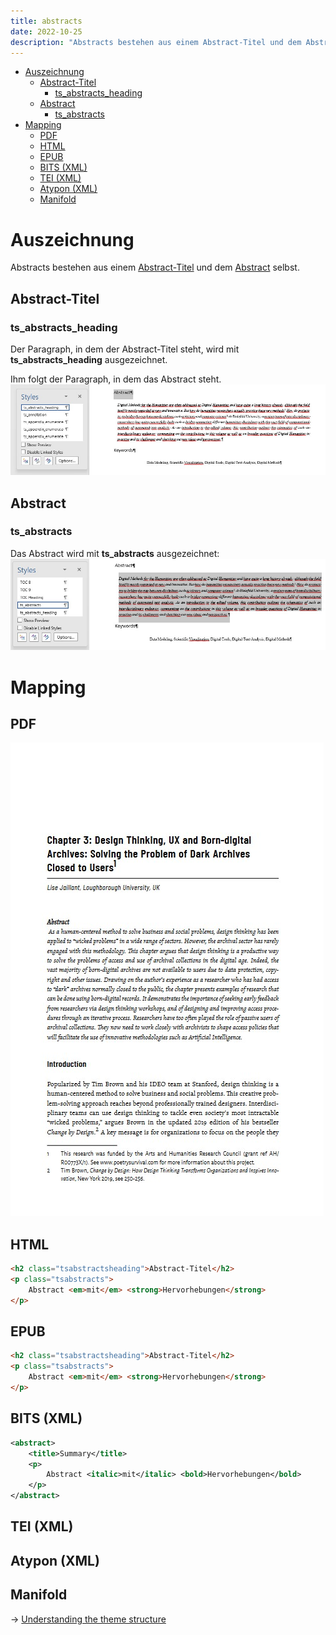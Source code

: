 ```yaml
---
title: abstracts
date: 2022-10-25
description: "Abstracts bestehen aus einem Abstract-Titel und dem Abstract selbst."
---
```

- [Auszeichnung](#auszeichnung)
  - [Abstract-Titel](#abstract-titel)
    - [ts\_abstracts\_heading](#ts_abstracts_heading)
  - [Abstract](#abstract)
    - [ts\_abstracts](#ts_abstracts)
- [Mapping](#mapping)
  - [PDF](#pdf)
  - [HTML](#html)
  - [EPUB](#epub)
  - [BITS (XML)](#bits-xml)
  - [TEI (XML)](#tei-xml)
  - [Atypon (XML)](#atypon-xml)
  - [Manifold](#manifold)

# Auszeichnung

Abstracts bestehen aus einem [Abstract-Titel](/articles/ts_abstracts_heading) und dem [Abstract](/articles/ts_abstracts) selbst.

## Abstract-Titel
### ts\_abstracts\_heading
Der Paragraph, in dem der Abstract-Titel steht, wird mit **ts\_abstracts\_heading** ausgezeichnet.

Ihm folgt der Paragraph, in dem das Abstract steht.
![Tagging - ts_abstracts_heading](../../resources/_gen/images/tagging-ts_abstracts_heading.jpg)

## Abstract
### ts\_abstracts
Das Abstract wird mit **ts\_abstracts** ausgezeichnet:
![Tagging - ts_abstracts](../../resources/_gen/images/tagging-ts_abstracts.jpg)

# Mapping
## PDF
![PDF - ts_abstracts](../../resources/_gen/images/pdf-ts_abstracts.jpg)
## HTML
```html
<h2 class="tsabstractsheading">Abstract-Titel</h2>
<p class="tsabstracts">
    Abstract <em>mit</em> <strong>Hervorhebungen</strong>
</p>
```
## EPUB
```html
<h2 class="tsabstractsheading">Abstract-Titel</h2>
<p class="tsabstracts">
    Abstract <em>mit</em> <strong>Hervorhebungen</strong>
</p>
```
## BITS (XML)
```XML
<abstract>
    <title>Summary</title>
    <p>
        Abstract <italic>mit</italic> <bold>Hervorhebungen</bold>
    </p>
</abstract>
```
## TEI (XML)
## Atypon (XML)
## Manifold


→ [Understanding the theme structure](/articles/structure)
